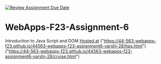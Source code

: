 [![Review Assignment Due Date](https://classroom.github.com/assets/deadline-readme-button-24ddc0f5d75046c5622901739e7c5dd533143b0c8e959d652212380cedb1ea36.svg)](https://classroom.github.com/a/b9NC0g7h)
# WebApps-F23-Assignment-6
Introduction to Java Script and DOM
[Hosted at]("https://44-563-webapps-f23.github.io/44563-webapps-f23-assignment6-varshi-28/author.html")
("https://44-563-webapps-f23.github.io/44563-webapps-f23-assignment6-varshi-28/tips.html")
("https://44-563-webapps-f23.github.io/44563-webapps-f23-assignment6-varshi-28/cruise.html")


